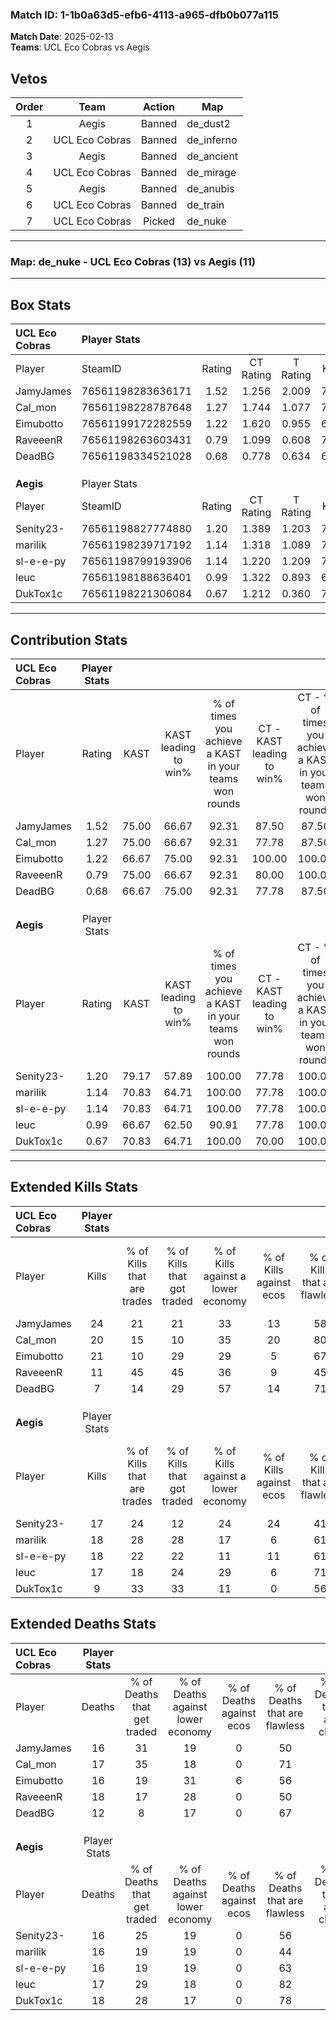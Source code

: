 ### Match ID: 1-1b0a63d5-efb6-4113-a965-dfb0b077a115  
**Match Date**: 2025-02-13  
**Teams**: UCL Eco Cobras vs Aegis  

## Vetos  

| Order | Team | Action | Map |
| :---: | :--: | :----: | --- |
| 1 | Aegis | Banned | de_dust2 |
| 2 | UCL Eco Cobras | Banned | de_inferno |
| 3 | Aegis | Banned | de_ancient |
| 4 | UCL Eco Cobras | Banned | de_mirage |
| 5 | Aegis | Banned | de_anubis |
| 6 | UCL Eco Cobras | Banned | de_train |
| 7 | UCL Eco Cobras | Picked | de_nuke |

---  

### **Map**: de_nuke - UCL Eco Cobras (13) vs Aegis (11)  
---  

## Box Stats  

| **UCL Eco Cobras** | Player Stats      |        |           |          |       |       |       |         |        |      |     |
| :- | :- | :-: | :-: | :-: | :-: | :-: | :-: | :-: | :-: | :-: | :-: |
| Player             | SteamID           | Rating | CT Rating | T Rating | KAST  |  ADR  | Kills | Assists | Deaths | K/D  | HS% |
| JamyJames          | 76561198283636171 |  1.52  |   1.256   |  2.009   | 75.00 | 114.5 |  24   |    9    |   16   | 1.50 | 45  |
| Cal_mon            | 76561198228787648 |  1.27  |   1.744   |  1.077   | 75.00 | 93.0  |  20   |    6    |   17   | 1.18 | 40  |
| Eimubotto          | 76561199172282559 |  1.22  |   1.620   |  0.955   | 66.67 | 78.3  |  21   |    5    |   16   | 1.31 | 38  |
| RaveeenR           | 76561198263603431 |  0.79  |   1.099   |  0.608   | 75.00 | 47.4  |  11   |    7    |   18   | 0.61 | 36  |
| DeadBG             | 76561198334521028 |  0.68  |   0.778   |  0.634   | 66.67 | 37.9  |   7   |    7    |   12   | 0.58 | 57  |
|                    |                   |        |           |          |       |       |       |         |        |      |     |
|                    |                   |        |           |          |       |       |       |         |        |      |     |
|                    |                   |        |           |          |       |       |       |         |        |      |     |
| **Aegis**          | Player Stats      |        |           |          |       |       |       |         |        |      |     |
| Player             | SteamID           | Rating | CT Rating | T Rating | KAST  |  ADR  | Kills | Assists | Deaths | K/D  | HS% |
| Senity23-          | 76561198827774880 |  1.20  |   1.389   |  1.203   | 79.17 | 89.6  |  17   |    5    |   16   | 1.06 | 64  |
| marilik            | 76561198239717192 |  1.14  |   1.318   |  1.089   | 70.83 | 78.7  |  18   |    3    |   16   | 1.13 | 72  |
| sl-e-e-py          | 76561198799193906 |  1.14  |   1.220   |  1.209   | 70.83 | 78.9  |  18   |    5    |   16   | 1.13 | 72  |
| leuc               | 76561198188636401 |  0.99  |   1.322   |  0.893   | 66.67 | 63.4  |  17   |    2    |   17   | 1.00 | 35  |
| DukTox1c           | 76561198221306084 |  0.67  |   1.212   |  0.360   | 70.83 | 48.3  |   9   |    4    |   18   | 0.50 | 66  |
---  

## Contribution Stats  

| **UCL Eco Cobras** | Player Stats |       |                      |                                                        |                           |                                                             |                          |                                                            |
| :- | :-: | :-: | :-: | :-: | :-: | :-: | :-: | :-: |
| Player             |    Rating    | KAST  | KAST leading to win% | % of times you achieve a KAST in your teams won rounds | CT - KAST leading to win% | CT - % of times you achieve a KAST in your teams won rounds | T - KAST leading to win% | T - % of times you achieve a KAST in your teams won rounds |
| JamyJames          |     1.52     | 75.00 |        66.67         |                         92.31                          |           87.50           |                            87.50                            |          50.00           |                           100.00                           |
| Cal_mon            |     1.27     | 75.00 |        66.67         |                         92.31                          |           77.78           |                            87.50                            |          55.56           |                           100.00                           |
| Eimubotto          |     1.22     | 66.67 |        75.00         |                         92.31                          |          100.00           |                           100.00                            |          50.00           |                           80.00                            |
| RaveeenR           |     0.79     | 75.00 |        66.67         |                         92.31                          |           80.00           |                           100.00                            |          50.00           |                           80.00                            |
| DeadBG             |     0.68     | 66.67 |        75.00         |                         92.31                          |           77.78           |                            87.50                            |          71.43           |                           100.00                           |
|                    |              |       |                      |                                                        |                           |                                                             |                          |                                                            |
|                    |              |       |                      |                                                        |                           |                                                             |                          |                                                            |
|                    |              |       |                      |                                                        |                           |                                                             |                          |                                                            |
| **Aegis**          | Player Stats |       |                      |                                                        |                           |                                                             |                          |                                                            |
| Player             |    Rating    | KAST  | KAST leading to win% | % of times you achieve a KAST in your teams won rounds | CT - KAST leading to win% | CT - % of times you achieve a KAST in your teams won rounds | T - KAST leading to win% | T - % of times you achieve a KAST in your teams won rounds |
| Senity23-          |     1.20     | 79.17 |        57.89         |                         100.00                         |           77.78           |                           100.00                            |          40.00           |                           100.00                           |
| marilik            |     1.14     | 70.83 |        64.71         |                         100.00                         |           77.78           |                           100.00                            |          50.00           |                           100.00                           |
| sl-e-e-py          |     1.14     | 70.83 |        64.71         |                         100.00                         |           77.78           |                           100.00                            |          50.00           |                           100.00                           |
| leuc               |     0.99     | 66.67 |        62.50         |                         90.91                          |           77.78           |                           100.00                            |          42.86           |                           75.00                            |
| DukTox1c           |     0.67     | 70.83 |        64.71         |                         100.00                         |           70.00           |                           100.00                            |          57.14           |                           100.00                           |
---  

## Extended Kills Stats  

| **UCL Eco Cobras** | Player Stats |                            |                            |                                    |                         |                              |                                 |                                       |                    |           |
| :- | :-: | :-: | :-: | :-: | :-: | :-: | :-: | :-: | :-: | :-: |
| Player             |    Kills     | % of Kills that are trades | % of Kills that got traded | % of Kills against a lower economy | % of Kills against ecos | % of Kills that are flawless | % of Kills that are close duels | % of Kills that are assisted by flash | Pistol Round Kills | AWP Kills |
| JamyJames          |      24      |             21             |             21             |                 33                 |           13            |              58              |                4                |                  13                   |         3          |     0     |
| Cal_mon            |      20      |             15             |             10             |                 35                 |           20            |              80              |                5                |                  10                   |         1          |     0     |
| Eimubotto          |      21      |             10             |             29             |                 29                 |            5            |              67              |                0                |                   0                   |         0          |     0     |
| RaveeenR           |      11      |             45             |             45             |                 36                 |            9            |              45              |                0                |                   0                   |         0          |     0     |
| DeadBG             |      7       |             14             |             29             |                 57                 |           14            |              71              |               14                |                   0                   |         0          |     0     |
|                    |              |                            |                            |                                    |                         |                              |                                 |                                       |                    |           |
|                    |              |                            |                            |                                    |                         |                              |                                 |                                       |                    |           |
|                    |              |                            |                            |                                    |                         |                              |                                 |                                       |                    |           |
| **Aegis**          | Player Stats |                            |                            |                                    |                         |                              |                                 |                                       |                    |           |
| Player             |    Kills     | % of Kills that are trades | % of Kills that got traded | % of Kills against a lower economy | % of Kills against ecos | % of Kills that are flawless | % of Kills that are close duels | % of Kills that are assisted by flash | Pistol Round Kills | AWP Kills |
| Senity23-          |      17      |             24             |             12             |                 24                 |           24            |              41              |                6                |                   0                   |         1          |     0     |
| marilik            |      18      |             28             |             28             |                 17                 |            6            |              61              |                6                |                   0                   |         6          |     0     |
| sl-e-e-py          |      18      |             22             |             22             |                 11                 |           11            |              61              |               17                |                   0                   |         2          |     0     |
| leuc               |      17      |             18             |             24             |                 29                 |            6            |              71              |                6                |                   0                   |         0          |     5     |
| DukTox1c           |      9       |             33             |             33             |                 11                 |            0            |              56              |                0                |                   0                   |         1          |     0     |
## Extended Deaths Stats  

| **UCL Eco Cobras** | Player Stats |                             |                                   |                          |                               |                            |                           |               |
| :- | :-: | :-: | :-: | :-: | :-: | :-: | :-: | :-: |
| Player             |    Deaths    | % of Deaths that get traded | % of Deaths against lower economy | % of Deaths against ecos | % of Deaths that are flawless | % of Deaths that are close | % of Deaths while blinded | Deaths to AWP |
| JamyJames          |      16      |             31              |                19                 |            0             |              50               |             13             |             0             |       0       |
| Cal_mon            |      17      |             35              |                18                 |            0             |              71               |             12             |             0             |       1       |
| Eimubotto          |      16      |             19              |                31                 |            6             |              56               |             0              |             0             |       1       |
| RaveeenR           |      18      |             17              |                28                 |            0             |              50               |             6              |             0             |       3       |
| DeadBG             |      12      |              8              |                17                 |            0             |              67               |             8              |             0             |       0       |
|                    |              |                             |                                   |                          |                               |                            |                           |               |
|                    |              |                             |                                   |                          |                               |                            |                           |               |
|                    |              |                             |                                   |                          |                               |                            |                           |               |
| **Aegis**          | Player Stats |                             |                                   |                          |                               |                            |                           |               |
| Player             |    Deaths    | % of Deaths that get traded | % of Deaths against lower economy | % of Deaths against ecos | % of Deaths that are flawless | % of Deaths that are close | % of Deaths while blinded | Deaths to AWP |
| Senity23-          |      16      |             25              |                19                 |            0             |              56               |             0              |             6             |       0       |
| marilik            |      16      |             19              |                19                 |            0             |              44               |             13             |            13             |       0       |
| sl-e-e-py          |      16      |             19              |                19                 |            0             |              63               |             0              |            13             |       0       |
| leuc               |      17      |             29              |                18                 |            0             |              82               |             0              |             0             |       0       |
| DukTox1c           |      18      |             28              |                17                 |            0             |              78               |             6              |             0             |       0       |
